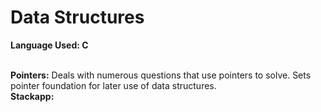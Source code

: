 # Data Structures

<b>Language Used: C</b><br><br>

<b>Pointers:</b> Deals with numerous questions that use pointers to solve. Sets pointer foundation for later use of data structures.<br>
<b>Stackapp:</b> 
